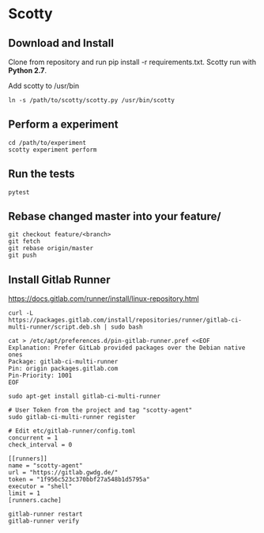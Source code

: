 Scotty
======

Download and Install 
--------------------

Clone from repository and run pip install -r requirements.txt. Scotty run with **Python 2.7**. 
    
Add scotty to /usr/bin    

    ln -s /path/to/scotty/scotty.py /usr/bin/scotty

Perform a experiment
--------------------
    
    cd /path/to/experiment
    scotty experiment perform

Run the tests
-------------

    pytest
    
Rebase changed master into your feature/<branch>
-------------

    git checkout feature/<branch>
    git fetch
    git rebase origin/master
    git push

Install Gitlab Runner 
--------------------

https://docs.gitlab.com/runner/install/linux-repository.html

    curl -L https://packages.gitlab.com/install/repositories/runner/gitlab-ci-multi-runner/script.deb.sh | sudo bash

    cat > /etc/apt/preferences.d/pin-gitlab-runner.pref <<EOF
    Explanation: Prefer GitLab provided packages over the Debian native ones
    Package: gitlab-ci-multi-runner
    Pin: origin packages.gitlab.com
    Pin-Priority: 1001
    EOF

    sudo apt-get install gitlab-ci-multi-runner

    # User Token from the project and tag "scotty-agent"
    sudo gitlab-ci-multi-runner register
    
    # Edit etc/gitlab-runner/config.toml
    concurrent = 1
    check_interval = 0

    [[runners]]
    name = "scotty-agent"
    url = "https://gitlab.gwdg.de/"
    token = "1f956c523c370bbf27a548b1d5795a"
    executor = "shell"
    limit = 1
    [runners.cache]
    
    gitlab-runner restart
    gitlab-runner verify
